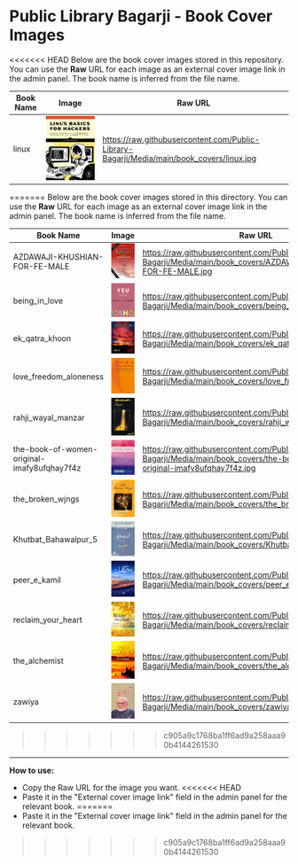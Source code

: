 # Public Library Bagarji - Book Cover Images

<<<<<<< HEAD
Below are the book cover images stored in this repository. You can use the **Raw** URL for each image as an external cover image link in the admin panel. The book name is inferred from the file name.

| Book Name | Image | Raw URL |
|-----------|-------|---------|
| linux | ![linux](https://raw.githubusercontent.com/Public-Library-Bagarji/Media/main/book_covers/linux.jpg) | https://raw.githubusercontent.com/Public-Library-Bagarji/Media/main/book_covers/linux.jpg |
=======
Below are the book cover images stored in this directory. You can use the **Raw** URL for each image as an external cover image link in the admin panel. The book name is inferred from the file name.

| Book Name | Image | Raw URL |
|-----------|-------|---------|
| AZDAWAJI-KHUSHIAN-FOR-FE-MALE | ![AZDAWAJI-KHUSHIAN-FOR-FE-MALE](https://raw.githubusercontent.com/Public-Library-Bagarji/Media/main/book_covers/AZDAWAJI-KHUSHIAN-FOR-FE-MALE.jpg) | https://raw.githubusercontent.com/Public-Library-Bagarji/Media/main/book_covers/AZDAWAJI-KHUSHIAN-FOR-FE-MALE.jpg |
| being_in_love | ![being_in_love](https://raw.githubusercontent.com/Public-Library-Bagarji/Media/main/book_covers/being_in_love.png) | https://raw.githubusercontent.com/Public-Library-Bagarji/Media/main/book_covers/being_in_love.png |
| ek_qatra_khoon | ![ek_qatra_khoon](https://raw.githubusercontent.com/Public-Library-Bagarji/Media/main/book_covers/ek_qatra_khoon.png) | https://raw.githubusercontent.com/Public-Library-Bagarji/Media/main/book_covers/ek_qatra_khoon.png |
| love_freedom_aloneness | ![love_freedom_aloneness](https://raw.githubusercontent.com/Public-Library-Bagarji/Media/main/book_covers/love_freedom_aloneness.jpg) | https://raw.githubusercontent.com/Public-Library-Bagarji/Media/main/book_covers/love_freedom_aloneness.jpg |
| rahji_wayal_manzar | ![rahji_wayal_manzar](https://raw.githubusercontent.com/Public-Library-Bagarji/Media/main/book_covers/rahji_wayal_manzar.jpg) | https://raw.githubusercontent.com/Public-Library-Bagarji/Media/main/book_covers/rahji_wayal_manzar.jpg |
| the-book-of-women-original-imafy8ufqhay7f4z | ![the-book-of-women-original-imafy8ufqhay7f4z](https://raw.githubusercontent.com/Public-Library-Bagarji/Media/main/book_covers/the-book-of-women-original-imafy8ufqhay7f4z.jpg) | https://raw.githubusercontent.com/Public-Library-Bagarji/Media/main/book_covers/the-book-of-women-original-imafy8ufqhay7f4z.jpg |
| the_broken_wjngs | ![the_broken_wjngs](https://raw.githubusercontent.com/Public-Library-Bagarji/Media/main/book_covers/the_broken_wjngs.jpg) | https://raw.githubusercontent.com/Public-Library-Bagarji/Media/main/book_covers/the_broken_wjngs.jpg |
| Khutbat_Bahawalpur_5 | ![Khutbat_Bahawalpur_5](https://raw.githubusercontent.com/Public-Library-Bagarji/Media/main/book_covers/Khutbat_Bahawalpur_5.jpg) | https://raw.githubusercontent.com/Public-Library-Bagarji/Media/main/book_covers/Khutbat_Bahawalpur_5.jpg |
| peer_e_kamil | ![peer_e_kamil](https://raw.githubusercontent.com/Public-Library-Bagarji/Media/main/book_covers/peer_e_kamil.jpg) | https://raw.githubusercontent.com/Public-Library-Bagarji/Media/main/book_covers/peer_e_kamil.jpg |
| reclaim_your_heart | ![reclaim_your_heart](https://raw.githubusercontent.com/Public-Library-Bagarji/Media/main/book_covers/reclaim_your_heart.png) | https://raw.githubusercontent.com/Public-Library-Bagarji/Media/main/book_covers/reclaim_your_heart.png |
| the_alchemist | ![the_alchemist](https://raw.githubusercontent.com/Public-Library-Bagarji/Media/main/book_covers/the_alchemist.jpg) | https://raw.githubusercontent.com/Public-Library-Bagarji/Media/main/book_covers/the_alchemist.jpg |
| zawiya | ![zawiya](https://raw.githubusercontent.com/Public-Library-Bagarji/Media/main/book_covers/zawiya.jpg) | https://raw.githubusercontent.com/Public-Library-Bagarji/Media/main/book_covers/zawiya.jpg |
>>>>>>> c905a9c1768ba1ff6ad9a258aaa90b4144261530

---

**How to use:**
- Copy the Raw URL for the image you want.
<<<<<<< HEAD
- Paste it in the "External cover image link" field in the admin panel for the relevant book.
=======
- Paste it in the "External cover image link" field in the admin panel for the relevant book. 
>>>>>>> c905a9c1768ba1ff6ad9a258aaa90b4144261530
